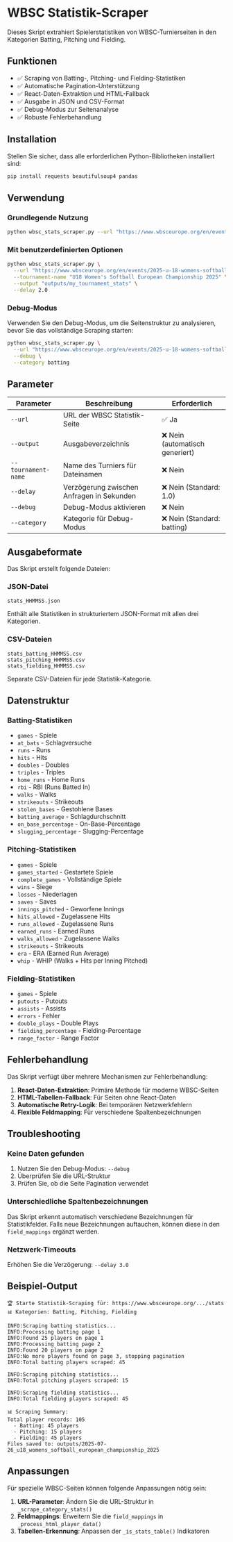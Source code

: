 # WBSC Statistik-Scraper

Dieses Skript extrahiert Spielerstatistiken von WBSC-Turnierseiten in den Kategorien Batting, Pitching und Fielding.

## Funktionen

- ✅ Scraping von Batting-, Pitching- und Fielding-Statistiken
- ✅ Automatische Pagination-Unterstützung
- ✅ React-Daten-Extraktion und HTML-Fallback
- ✅ Ausgabe in JSON und CSV-Format
- ✅ Debug-Modus zur Seitenanalyse
- ✅ Robuste Fehlerbehandlung

## Installation

Stellen Sie sicher, dass alle erforderlichen Python-Bibliotheken installiert sind:

```bash
pip install requests beautifulsoup4 pandas
```

## Verwendung

### Grundlegende Nutzung

```bash
python wbsc_stats_scraper.py --url "https://www.wbsceurope.org/en/events/2025-u-18-womens-softball-european-championship/stats"
```

### Mit benutzerdefinierten Optionen

```bash
python wbsc_stats_scraper.py \
  --url "https://www.wbsceurope.org/en/events/2025-u-18-womens-softball-european-championship/stats" \
  --tournament-name "U18 Women's Softball European Championship 2025" \
  --output "outputs/my_tournament_stats" \
  --delay 2.0
```

### Debug-Modus

Verwenden Sie den Debug-Modus, um die Seitenstruktur zu analysieren, bevor Sie das vollständige Scraping starten:

```bash
python wbsc_stats_scraper.py \
  --url "https://www.wbsceurope.org/en/events/2025-u-18-womens-softball-european-championship/stats" \
  --debug \
  --category batting
```

## Parameter

| Parameter | Beschreibung | Erforderlich |
|-----------|--------------|--------------|
| `--url` | URL der WBSC Statistik-Seite | ✅ Ja |
| `--output` | Ausgabeverzeichnis | ❌ Nein (automatisch generiert) |
| `--tournament-name` | Name des Turniers für Dateinamen | ❌ Nein |
| `--delay` | Verzögerung zwischen Anfragen in Sekunden | ❌ Nein (Standard: 1.0) |
| `--debug` | Debug-Modus aktivieren | ❌ Nein |
| `--category` | Kategorie für Debug-Modus | ❌ Nein (Standard: batting) |

## Ausgabeformate

Das Skript erstellt folgende Dateien:

### JSON-Datei
```
stats_HHMMSS.json
```
Enthält alle Statistiken in strukturiertem JSON-Format mit allen drei Kategorien.

### CSV-Dateien
```
stats_batting_HHMMSS.csv
stats_pitching_HHMMSS.csv  
stats_fielding_HHMMSS.csv
```
Separate CSV-Dateien für jede Statistik-Kategorie.

## Datenstruktur

### Batting-Statistiken
- `games` - Spiele
- `at_bats` - Schlagversuche
- `runs` - Runs
- `hits` - Hits
- `doubles` - Doubles
- `triples` - Triples
- `home_runs` - Home Runs
- `rbi` - RBI (Runs Batted In)
- `walks` - Walks
- `strikeouts` - Strikeouts
- `stolen_bases` - Gestohlene Bases
- `batting_average` - Schlagdurchschnitt
- `on_base_percentage` - On-Base-Percentage
- `slugging_percentage` - Slugging-Percentage

### Pitching-Statistiken
- `games` - Spiele
- `games_started` - Gestartete Spiele
- `complete_games` - Vollständige Spiele
- `wins` - Siege
- `losses` - Niederlagen
- `saves` - Saves
- `innings_pitched` - Geworfene Innings
- `hits_allowed` - Zugelassene Hits
- `runs_allowed` - Zugelassene Runs
- `earned_runs` - Earned Runs
- `walks_allowed` - Zugelassene Walks
- `strikeouts` - Strikeouts
- `era` - ERA (Earned Run Average)
- `whip` - WHIP (Walks + Hits per Inning Pitched)

### Fielding-Statistiken
- `games` - Spiele
- `putouts` - Putouts
- `assists` - Assists
- `errors` - Fehler
- `double_plays` - Double Plays
- `fielding_percentage` - Fielding-Percentage
- `range_factor` - Range Factor

## Fehlerbehandlung

Das Skript verfügt über mehrere Mechanismen zur Fehlerbehandlung:

1. **React-Daten-Extraktion**: Primäre Methode für moderne WBSC-Seiten
2. **HTML-Tabellen-Fallback**: Für Seiten ohne React-Daten
3. **Automatische Retry-Logik**: Bei temporären Netzwerkfehlern
4. **Flexible Feldmapping**: Für verschiedene Spaltenbezeichnungen

## Troubleshooting

### Keine Daten gefunden
1. Nutzen Sie den Debug-Modus: `--debug`
2. Überprüfen Sie die URL-Struktur
3. Prüfen Sie, ob die Seite Pagination verwendet

### Unterschiedliche Spaltenbezeichnungen
Das Skript erkennt automatisch verschiedene Bezeichnungen für Statistikfelder. Falls neue Bezeichnungen auftauchen, können diese in den `field_mappings` ergänzt werden.

### Netzwerk-Timeouts
Erhöhen Sie die Verzögerung: `--delay 3.0`

## Beispiel-Output

```
🏆 Starte Statistik-Scraping für: https://www.wbsceurope.org/.../stats
📊 Kategorien: Batting, Pitching, Fielding

INFO:Scraping batting statistics...
INFO:Processing batting page 1
INFO:Found 25 players on page 1
INFO:Processing batting page 2
INFO:Found 20 players on page 2
INFO:No more players found on page 3, stopping pagination
INFO:Total batting players scraped: 45

INFO:Scraping pitching statistics...
INFO:Total pitching players scraped: 15

INFO:Scraping fielding statistics...
INFO:Total fielding players scraped: 45

📊 Scraping Summary:
Total player records: 105
  - Batting: 45 players
  - Pitching: 15 players  
  - Fielding: 45 players
Files saved to: outputs/2025-07-26_u18_womens_softball_european_championship_2025
```

## Anpassungen

Für spezielle WBSC-Seiten können folgende Anpassungen nötig sein:

1. **URL-Parameter**: Ändern Sie die URL-Struktur in `_scrape_category_stats()`
2. **Feldmappings**: Erweitern Sie die `field_mappings` in `_process_html_player_data()`
3. **Tabellen-Erkennung**: Anpassen der `_is_stats_table()` Indikatoren 
